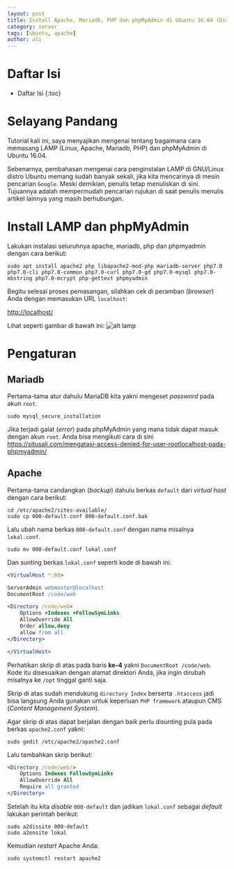 ```yaml
---
layout: post
title: Install Apache, Mariadb, PHP dan phpMyAdmin di Ubuntu 16.04 (Disertai Video)
category: server
tags: [ubuntu, apache]
author: ali
---
```


# Daftar Isi

* Daftar Isi
{:toc}

# Selayang Pandang

Tutorial kali ini, saya menyajikan mengenai tentang bagaimana cara memasang LAMP (Linux, Apache, Mariadb, PHP) dan phpMyAdmin di Ubuntu 16.04.

Sebenarnya, pembahasan mengenai cara penginstalan LAMP di GNU/Linux distro Ubuntu memang sudah banyak sekali, jika kita mencarinya di mesin pencarian `Google`. Meski demikian, penulis tetap menuliskan di sini. Tujuannya adalah mempermudah pencarian rujukan di saat penulis menulis artikel lainnya yang masih berhubungan.

# Install LAMP dan phpMyAdmin

Lakukan instalasi seluruhnya apache, mariadb, php dan phpmyadmin dengan cara berikut:

```
sudo apt install apache2 php libapache2-mod-php mariadb-server php7.0 php7.0-cli php7.0-common php7.0-curl php7.0-gd php7.0-mysql php7.0-mbstring php7.0-mcrypt php-gettext phpmyadmin
```

Begitu selesai proses pemasangan, silahkan cek di peramban (_browser_) Anda dengan memasukan URL `localhost`:

<http://localhost/>

Lihat seperti gambar di bawah ini:
![alt lamp](https://situsali.com/wp-content/uploads/2016/06/apache-on.png "LAMP")

# Pengaturan

## Mariadb

Pertama-tama atur dahulu MariaDB kita yakni mengeset _password_ pada akun `root`.

```
sudo mysql_secure_installation
```

Jika terjadi galat (_error_) pada phpMyAdmin yang mana tidak dapat masuk dengan akun `root`. Anda bisa mengikuti cara di sini <https://situsali.com/mengatasi-access-denied-for-user-rootlocalhost-pada-phpmyadmin/>

## Apache

Pertama-tama candangkan (_backup_) dahulu berkas `default` dari _virtual host_ dengan cara berikut:

```
cd /etc/apache2/sites-available/
sudo cp 000-default.conf 000-default.conf.bak
```
Lalu ubah nama berkas `000-default.conf` dengan nama misalnya `lokal.conf`.

```
sudo mv 000-default.conf lokal.conf
```
Dan sunting berkas `lokal.conf` seperti kode di bawah ini:

```apache
<VirtualHost *:80>

ServerAdmin webmaster@localhost
DocumentRoot /code/web

<Directory /code/web>
    Options +Indexes +FollowSymLinks
    AllowOverride All
    Order allow,deny
    allow from all
</Directory>

</VirtualHost>
```
Perhatikan skrip di atas pada baris **ke-4** yakni `DocumentRoot /code/web`. Kode itu disesuaikan dengan alamat direktori Anda, jika ingin dirubah misalnya ke `/opt` tinggal ganti saja.

Skrip di atas sudah mendukung `directory Index` berserta `.htaccess` jadi bisa langsung Anda gunakan untuk keperluan `PHP framework` ataupun CMS (_Content Management System_).

Agar skrip di atas dapat berjalan dengan baik perlu disunting pula pada berkas `apache2.conf` yakni:

```
sudo gedit /etc/apache2/apache2.conf
```
Lalu tambahkan skrip berikut:

```apache
<Directory /code/web/>
    Options Indexes FollowSymLinks
    AllowOverride All
    Require all granted
</Directory>
```

Setelah itu kita _disable_ `000-default` dan jadikan `lokal.conf` sebagai _default_ lakukan perintah berikut:

```
sudo a2dissite 000-default
sudo a2ensite lokal
```
Kemudian _restart_ Apache Anda:

```
sudo systemctl restart apache2
```
